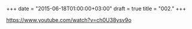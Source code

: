 +++
date = "2015-06-18T01:00:00+03:00"
draft = true
title = "002."
+++

https://www.youtube.com/watch?v=ch0U38ysv9o
